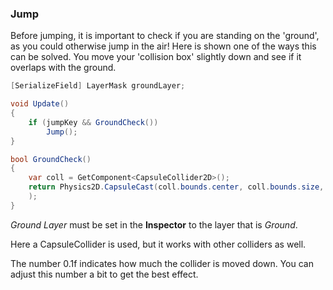 ### Jump

Before jumping, it is important to check if you are standing on the 'ground',
as you could otherwise jump in the air! Here is shown one of the ways this can
be solved. You move your 'collision box' slightly down and see if it
overlaps with the ground.

```csharp
[SerializeField] LayerMask groundLayer;

void Update()
{
    if (jumpKey && GroundCheck())
        Jump();
}

bool GroundCheck()
{
    var coll = GetComponent<CapsuleCollider2D>();
    return Physics2D.CapsuleCast(coll.bounds.center, coll.bounds.size, CapsuleDirection2D.Vertical, 0f, Vector2.down, 0.1f, groundLayer
    );
}
```

*Ground Layer* must be set in the **Inspector** to the layer that is
*Ground*.

Here a CapsuleCollider is used, but it works with other colliders
as well.

The number 0.1f indicates how much the collider is moved down. You can adjust
this number a bit to get the best effect.